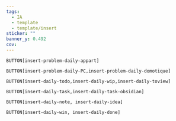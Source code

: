 ```yaml
---
tags:
  - IA
  - template
  - template/insert
sticker: ""
banner_y: 0.492
cov:
---
```


`BUTTON[insert-problem-daily-appart]`

`BUTTON[insert-problem-daily-PC,insert-problem-daily-domotique]`

`BUTTON[insert-daily-todo,insert-daily-wip,insert-daily-toview]`

`BUTTON[insert-daily-task,insert-daily-task-obsidian]`

`BUTTON[insert-daily-note, insert-daily-idea]`

`BUTTON[insert-daily-win, insert-daily-done]`


